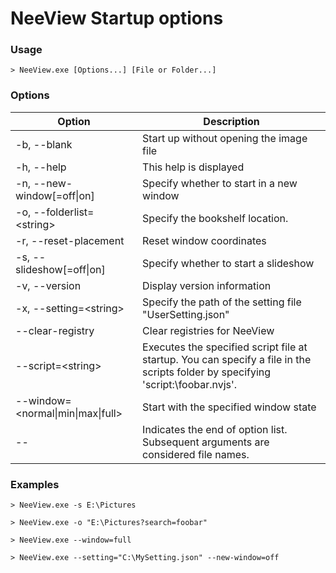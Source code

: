 # NeeView Startup options

### Usage

    > NeeView.exe [Options...] [File or Folder...]

### Options

Option|Description
--|--
\-b, \-\-blank|Start up without opening the image file
\-h, \-\-help|This help is displayed
\-n, \-\-new\-window[=off\|on]|Specify whether to start in a new window
\-o, \-\-folderlist=\<string\>|Specify the bookshelf location.
\-r, \-\-reset\-placement|Reset window coordinates
\-s, \-\-slideshow[=off\|on]|Specify whether to start a slideshow
\-v, \-\-version|Display version information
\-x, \-\-setting=\<string\>|Specify the path of the setting file "UserSetting.json"
\-\-clear\-registry|Clear registries for NeeView
\-\-script=\<string\>|Executes the specified script file at startup. You can specify a file in the scripts folder by specifying 'script:\foobar.nvjs'.
\-\-window=\<normal\|min\|max\|full\>|Start with the specified window state
\-\-|Indicates the end of option list. Subsequent arguments are considered file names.

### Examples

`> NeeView.exe -s E:\Pictures`

`> NeeView.exe -o "E:\Pictures?search=foobar"`

`> NeeView.exe --window=full`

`> NeeView.exe --setting="C:\MySetting.json" --new-window=off`

